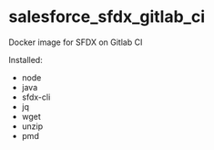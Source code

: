 # salesforce_sfdx_gitlab_ci
Docker image for SFDX on Gitlab CI

Installed: 
  - node
  - java
  - sfdx-cli
  - jq
  - wget
  - unzip
  - pmd
